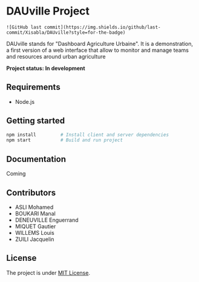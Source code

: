 # DAUville Project

```
![GitHub last commit](https://img.shields.io/github/last-commit/Xisabla/DAUville?style=for-the-badge)
```

DAUville stands for "Dashboard Agriculture Urbaine". It is a demonstration, a first version of a web interface that allow to monitor and manage teams and resources around urban agriculture

**Project status: In development**

## Requirements

- Node.js

## Getting started

```bash
npm install         # Install client and server dependencies
npm start           # Build and run project
```

## Documentation

Coming

## Contributors

- ASLI Mohamed
- BOUKARI Manal
- DENEUVILLE Enguerrand
- MIQUET Gautier
- WILLEMS Louis
- ZUILI Jacquelin

## License

The project is under [MIT License](https://opensource.org/licenses/MIT).
